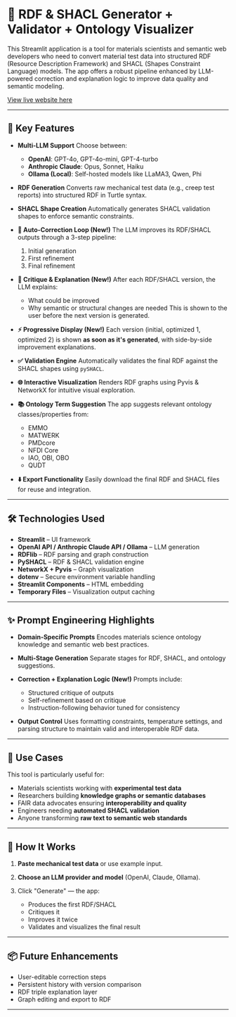 # 🧪 RDF & SHACL Generator + Validator + Ontology Visualizer

This Streamlit application is a tool for materials scientists and semantic web developers who need to convert material test data into structured RDF (Resource Description Framework) and SHACL (Shapes Constraint Language) models. The app offers a robust pipeline enhanced by LLM-powered correction and explanation logic to improve data quality and semantic modeling.

[View live website here](https://llm-rdf-shacl-creation-5623b0cfb7c0.herokuapp.com/)

---

## 🚀 Key Features

- **Multi-LLM Support**
  Choose between:

  - **OpenAI**: GPT-4o, GPT-4o-mini, GPT-4-turbo
  - **Anthropic Claude**: Opus, Sonnet, Haiku
  - **Ollama (Local)**: Self-hosted models like LLaMA3, Qwen, Phi

- **RDF Generation**
  Converts raw mechanical test data (e.g., creep test reports) into structured RDF in Turtle syntax.

- **SHACL Shape Creation**
  Automatically generates SHACL validation shapes to enforce semantic constraints.

- **🔁 Auto-Correction Loop (New!)**
  The LLM improves its RDF/SHACL outputs through a 3-step pipeline:

  1. Initial generation
  2. First refinement
  3. Final refinement

- **🧠 Critique & Explanation (New!)**
  After each RDF/SHACL version, the LLM explains:

  - What could be improved
  - Why semantic or structural changes are needed
    This is shown to the user before the next version is generated.

- **⚡ Progressive Display (New!)**
  Each version (initial, optimized 1, optimized 2) is shown **as soon as it's generated**, with side-by-side improvement explanations.

- **✅ Validation Engine**
  Automatically validates the final RDF against the SHACL shapes using `pySHACL`.

- **🌐 Interactive Visualization**
  Renders RDF graphs using Pyvis & NetworkX for intuitive visual exploration.

- **📚 Ontology Term Suggestion**
  The app suggests relevant ontology classes/properties from:

  - EMMO
  - MATWERK
  - PMDcore
  - NFDI Core
  - IAO, OBI, OBO
  - QUDT

- **⬇️ Export Functionality**
  Easily download the final RDF and SHACL files for reuse and integration.

---

## 🛠 Technologies Used

- **Streamlit** – UI framework
- **OpenAI API / Anthropic Claude API / Ollama** – LLM generation
- **RDFlib** – RDF parsing and graph construction
- **PySHACL** – RDF & SHACL validation engine
- **NetworkX + Pyvis** – Graph visualization
- **dotenv** – Secure environment variable handling
- **Streamlit Components** – HTML embedding
- **Temporary Files** – Visualization output caching

---

## ✨ Prompt Engineering Highlights

- **Domain-Specific Prompts**
  Encodes materials science ontology knowledge and semantic web best practices.

- **Multi-Stage Generation**
  Separate stages for RDF, SHACL, and ontology suggestions.

- **Correction + Explanation Logic (New!)**
  Prompts include:

  - Structured critique of outputs
  - Self-refinement based on critique
  - Instruction-following behavior tuned for consistency

- **Output Control**
  Uses formatting constraints, temperature settings, and parsing structure to maintain valid and interoperable RDF data.

---

## 🧪 Use Cases

This tool is particularly useful for:

- Materials scientists working with **experimental test data**
- Researchers building **knowledge graphs or semantic databases**
- FAIR data advocates ensuring **interoperability and quality**
- Engineers needing **automated SHACL validation**
- Anyone transforming **raw text to semantic web standards**

---

## 🧩 How It Works

1. **Paste mechanical test data** or use example input.
2. **Choose an LLM provider and model** (OpenAI, Claude, Ollama).
3. Click "Generate" — the app:

   - Produces the first RDF/SHACL
   - Critiques it
   - Improves it twice
   - Validates and visualizes the final result

---

## 📦 Future Enhancements

- User-editable correction steps
- Persistent history with version comparison
- RDF triple explanation layer
- Graph editing and export to RDF

---
